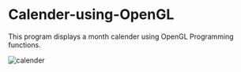 # Calender-using-OpenGL
This program displays a month calender using OpenGL Programming functions.



![calender](https://user-images.githubusercontent.com/66235628/83779768-fe0a6780-a6a9-11ea-8401-126bd9dc2757.png)

